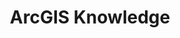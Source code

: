 ---
services:
  - "developer tools"
  - "analytics"
  - "geospatial"
providers:
  - "esri"
domains:
  - "data insights"
categories: 
  - "data insights"
title: "ArcGIS Knowledge"
linkTitle: "ArcGIS Knowledge"
---